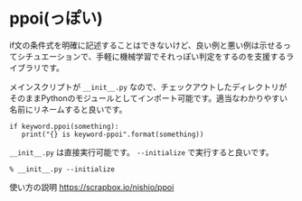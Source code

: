 # ppoi(っぽい)

if文の条件式を明確に記述することはできないけど、良い例と悪い例は示せるってシチュエーションで、手軽に機械学習でそれっぽい判定をするのを支援するライブラリです。

メインスクリプトが `__init__.py` なので、チェックアウトしたディレクトリがそのままPythonのモジュールとしてインポート可能です。適当なわかりやすい名前にリネームすると良いです。

```
if keyword.ppoi(something):
   print("{} is keyword-ppoi".format(something))
```

`__init__.py` は直接実行可能です。 `--initialize` で実行すると良いです。

```
% __init__.py --initialize
```

使い方の説明 https://scrapbox.io/nishio/ppoi
